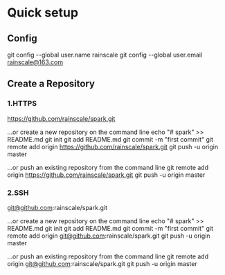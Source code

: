 # Quick setup

## Config
git config --global user.name rainscale
git config --global user.email rainscale@163.com

## Create a Repository
### 1.HTTPS
https://github.com/rainscale/spark.git

…or create a new repository on the command line
echo "# spark" >> README.md
git init
git add README.md
git commit -m "first commit"
git remote add origin https://github.com/rainscale/spark.git
git push -u origin master

…or push an existing repository from the command line
git remote add origin https://github.com/rainscale/spark.git
git push -u origin master

### 2.SSH
git@github.com:rainscale/spark.git

…or create a new repository on the command line
echo "# spark" >> README.md
git init
git add README.md
git commit -m "first commit"
git remote add origin git@github.com:rainscale/spark.git
git push -u origin master

…or push an existing repository from the command line
git remote add origin git@github.com:rainscale/spark.git
git push -u origin master